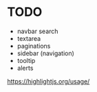 # TODO

- navbar search
- textarea
- paginations
- sidebar (navigation)
- tooltip
- alerts

https://highlightjs.org/usage/
